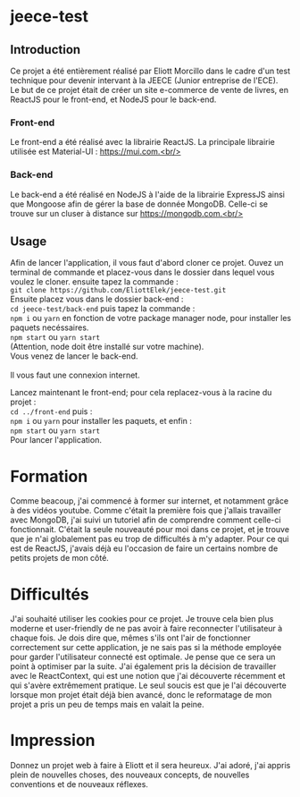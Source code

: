 # jeece-test

## Introduction

Ce projet a été entièrement réalisé par Eliott Morcillo dans le cadre d'un test technique pour devenir intervant à la JEECE (Junior entreprise de l'ECE).<br/>
Le but de ce projet était de créer un site e-commerce de vente de livres, en ReactJS pour le front-end, et NodeJS pour le back-end.<br/>

### Front-end 
Le front-end a été réalisé avec la librairie ReactJS. La principale librairie utilisée est Material-UI : https://mui.com.<br/>
### Back-end
Le back-end a été réalisé en NodeJS à l'aide de la librairie ExpressJS ainsi que Mongoose afin de gérer la base de donnée MongoDB. Celle-ci se trouve sur un cluser
à distance sur https://mongodb.com.<br/>

## Usage

Afin de lancer l'application, il vous faut d'abord cloner ce projet. Ouvez un terminal de commande et placez-vous dans le dossier dans lequel vous voulez le cloner. 
ensuite tapez la commande :<br/>
`git clone https://github.com/EliottElek/jeece-test.git`<br/>
Ensuite placez vous dans le dossier back-end :<br/>
`cd jeece-test/back-end` puis tapez la commande : <br/>
`npm i` ou `yarn` en fonction de votre package manager node, pour installer les paquets necéssaires.<br/>
`npm start` ou `yarn start`<br/>
(Attention, node doit être installé sur votre machine).<br/>
Vous venez de lancer le back-end.<br/><br/>
Il vous faut une connexion internet.  

Lancez maintenant le front-end; pour cela replacez-vous à la racine du projet :<br/>
`cd ../front-end` puis :<br/>
`npm i` ou `yarn` pour installer les paquets, et enfin :<br/>
`npm start` ou `yarn start`<br/>
Pour lancer l'application.<br/>

# Formation

Comme beacoup, j'ai commencé à former sur internet, et notamment grâce à des vidéos youtube. Comme c'était la première fois que j'allais travailler avec MongoDB, j'ai suivi un tutoriel afin de comprendre comment celle-ci fonctionnait.
C'était la seule nouveauté pour moi dans ce projet, et je trouve que je n'ai globalement pas eu trop de difficultés à m'y adapter. Pour ce qui est de ReactJS, j'avais déjà eu l'occasion de faire un certains nombre de petits projets de mon côté.

# Difficultés

J'ai souhaité utiliser les cookies pour ce projet. Je trouve cela bien plus moderne et user-friendly de ne pas avoir à faire reconnecter l'utilisateur à chaque fois. Je dois dire que, mêmes s'ils ont l'air de fonctionner correctement sur cette application, je ne sais pas si la méthode employée pour garder l'utilisateur connecté est optimale. Je pense que ce sera un point à optimiser par la suite. J'ai également pris la décision de travailler avec le ReactContext, qui est une notion que j'ai découverte récemment et qui s'avère extrêmement pratique. Le seul soucis est que je l'ai découverte lorsque mon projet était déjà bien avancé, donc le reformatage de mon projet a pris un peu de temps mais en valait la peine. 

# Impression

Donnez un projet web à faire à Eliott et il sera heureux. J'ai adoré, j'ai appris plein de nouvelles choses, des nouveaux concepts, de nouvelles conventions et de nouveaux réflexes. 
